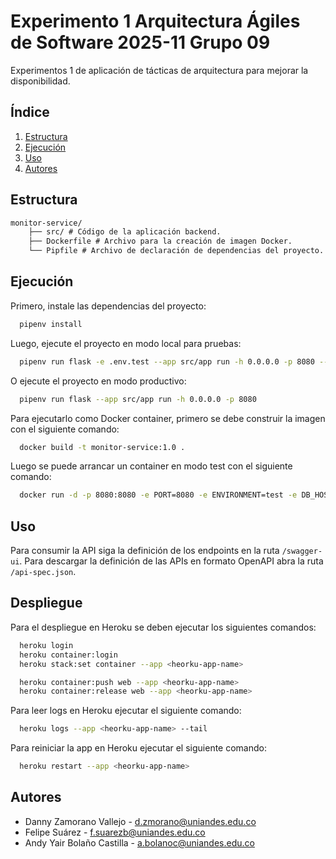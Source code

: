 # Experimento 1 Arquitectura Ágiles de Software 2025-11 Grupo 09

Experimentos 1 de aplicación de tácticas de arquitectura para mejorar la disponibilidad.

## Índice

1. [Estructura](#estructura)
2. [Ejecución](#ejecución)
3. [Uso](#uso)
4. [Autores](#autores)

## Estructura

```txt
monitor-service/
    ├── src/ # Código de la aplicación backend.
    ├── Dockerfile # Archivo para la creación de imagen Docker.
    └── Pipfile # Archivo de declaración de dependencias del proyecto.
```

## Ejecución

Primero, instale las dependencias del proyecto:

```bash
  pipenv install
```

Luego, ejecute el proyecto en modo local para pruebas:

```bash
  pipenv run flask -e .env.test --app src/app run -h 0.0.0.0 -p 8080 --debug
```

O ejecute el proyecto en modo productivo:

```bash
  pipenv run flask --app src/app run -h 0.0.0.0 -p 8080
```

Para ejecutarlo como Docker container, primero se debe construir la imagen con el siguiente comando:

```bash
  docker build -t monitor-service:1.0 .
```

Luego se puede arrancar un container en modo test con el siguiente comando:

```bash
  docker run -d -p 8080:8080 -e PORT=8080 -e ENVIRONMENT=test -e DB_HOST=memory monitor-service:1.0
```

## Uso

Para consumir la API siga la definición de los endpoints en la ruta `/swagger-ui`. Para descargar la definición de las APIs en formato OpenAPI abra la ruta `/api-spec.json`.

## Despliegue

Para el despliegue en Heroku se deben ejecutar los siguientes comandos:

```bash
  heroku login
  heroku container:login
  heroku stack:set container --app <heorku-app-name>

  heroku container:push web --app <heorku-app-name>
  heroku container:release web --app <heorku-app-name>
```

Para leer logs en Heroku ejecutar el siguiente comando:

```bash
  heroku logs --app <heorku-app-name> --tail
```

Para reiniciar la app en Heroku ejecutar el siguiente comando:

```bash
  heroku restart --app <heorku-app-name>
```

## Autores

- Danny Zamorano Vallejo - d.zmorano@uniandes.edu.co
- Felipe Suárez - f.suarezb@uniandes.edu.co
- Andy Yair Bolaño Castilla - a.bolanoc@uniandes.edu.co

